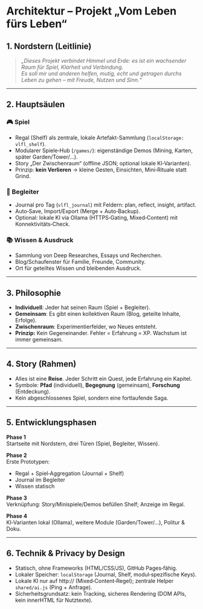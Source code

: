# Architektur – Projekt „Vom Leben fürs Leben“

## 1. Nordstern (Leitlinie)
> *„Dieses Projekt verbindet Himmel und Erde: es ist ein wachsender Raum für Spiel, Klarheit und Verbindung.  
> Es soll mir und anderen helfen, mutig, echt und getragen durchs Leben zu gehen – mit Freude, Nutzen und Sinn.“*

---

## 2. Hauptsäulen

### 🎮 Spiel
- Regal (Shelf) als zentrale, lokale Artefakt-Sammlung (`localStorage: vlfl_shelf`).  
- Modularer Spiele‑Hub (`/games/`): eigenständige Demos (Mining, Karten, später Garden/Tower/…).  
- Story „Der Zwischenraum“ (offline JSON; optional lokale KI‑Varianten).  
- Prinzip: **kein Verlieren** → kleine Gesten, Einsichten, Mini‑Rituale statt Grind.

### 🤖 Begleiter
- Journal pro Tag (`vlfl_journal`) mit Feldern: plan, reflect, insight, artifact.  
- Auto‑Save, Import/Export (Merge + Auto‑Backup).  
- Optional: lokale KI via Ollama (HTTPS‑Gating, Mixed‑Content) mit Konnektivitäts‑Check.

### 📚 Wissen & Ausdruck
- Sammlung von Deep Researches, Essays und Recherchen.  
- Blog/Schaufenster für Familie, Freunde, Community.  
- Ort für geteiltes Wissen und bleibenden Ausdruck.

---

## 3. Philosophie
- **Individuell**: Jeder hat seinen Raum (Spiel + Begleiter).  
- **Gemeinsam**: Es gibt einen kollektiven Raum (Blog, geteilte Inhalte, Erfolge).  
- **Zwischenraum**: Experimentierfelder, wo Neues entsteht.  
- **Prinzip:** Kein Gegeneinander. Fehler = Erfahrung = XP. Wachstum ist immer gemeinsam.

---

## 4. Story (Rahmen)
- Alles ist eine **Reise**. Jeder Schritt ein Quest, jede Erfahrung ein Kapitel.  
- Symbole: **Pfad** (individuell), **Begegnung** (gemeinsam), **Forschung** (Entdeckung).  
- Kein abgeschlossenes Spiel, sondern eine fortlaufende Saga.

---

## 5. Entwicklungsphasen

**Phase 1**  
Startseite mit Nordstern, drei Türen (Spiel, Begleiter, Wissen).  

**Phase 2**  
Erste Prototypen:  
- Regal + Spiel‑Aggregation (Journal + Shelf)  
- Journal im Begleiter  
- Wissen statisch  

**Phase 3**  
Verknüpfung: Story/Minispiele/Demos befüllen Shelf; Anzeige im Regal.  

**Phase 4**  
KI‑Varianten lokal (Ollama), weitere Module (Garden/Tower/…), Politur & Doku.

---

## 6. Technik & Privacy by Design
- Statisch, ohne Frameworks (HTML/CSS/JS), GitHub Pages‑fähig.
- Lokaler Speicher: `localStorage` (Journal, Shelf, modul‑spezifische Keys).  
- Lokale KI nur auf http:// (Mixed‑Content‑Regel); zentrale Helper `shared/ai.js` (Ping + Anfrage).  
- Sicherheitsgrundsatz: kein Tracking, sicheres Rendering (DOM APIs, kein innerHTML für Nutztexte).
